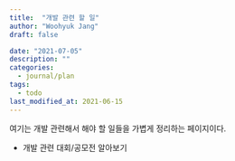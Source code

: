 ```yaml
---
title:  "개발 관련 할 일"
author: "Woohyuk Jang"
draft: false

date: "2021-07-05"
description: ""
categories:
  - journal/plan
tags:
  - todo
last_modified_at: 2021-06-15
---
```

여기는 개발 관련해서 해야 할 일들을 가볍게 정리하는 페이지이다.
- 개발 관련 대회/공모전 알아보기
